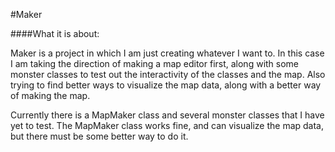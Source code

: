 #Maker

####What it is about:

Maker is a project in which I am just creating whatever I want to. In this case
I am taking the direction of making a map editor first, along with some monster classes
to test out the interactivity of the classes and the map. Also trying to find better ways to visualize the map data, along with a better way of making the map. 

Currently there is a MapMaker class and several monster classes that I have yet to test.
The MapMaker class works fine, and can visualize the map data, but there must be some better way to do it.

